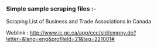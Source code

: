 ### Simple sample scraping files :-

Scraping List of Business and Trade Associations in Canada 

Weblink : http://www.ic.gc.ca/app/ccc/sld/cmpny.do?letter=&lang=eng&profileId=21&tag=221001#

